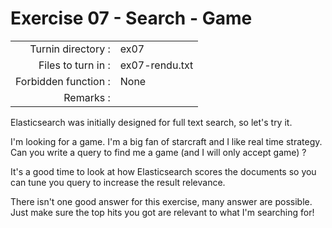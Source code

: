 # Exercise 07 - Search - Game

|                         |                    |
| -----------------------:| ------------------ |
|   Turnin directory :    |  ex07              |
|   Files to turn in :    |  ex07-rendu.txt    |
|   Forbidden function :  |  None              |
|   Remarks :             |                    |

Elasticsearch was initially designed for full text search, so let's try it.

I'm looking for a game. I'm a big fan of starcraft and I like real time strategy. Can you write a query to find me a game (and I will only accept game) ? 

It's a good time to look at how Elasticsearch scores the documents so you can tune you query to increase the result relevance.

There isn't one good answer for this exercise, many answer are possible. Just make sure the top hits you got are relevant to what I'm searching for!

